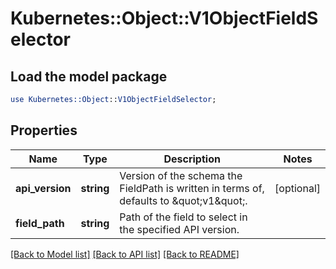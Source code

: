 # Kubernetes::Object::V1ObjectFieldSelector

## Load the model package
```perl
use Kubernetes::Object::V1ObjectFieldSelector;
```

## Properties
Name | Type | Description | Notes
------------ | ------------- | ------------- | -------------
**api_version** | **string** | Version of the schema the FieldPath is written in terms of, defaults to \&quot;v1\&quot;. | [optional] 
**field_path** | **string** | Path of the field to select in the specified API version. | 

[[Back to Model list]](../README.md#documentation-for-models) [[Back to API list]](../README.md#documentation-for-api-endpoints) [[Back to README]](../README.md)


